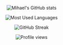 <p align="center">
  <img src="https://github-readme-stats.vercel.app/api?username=mihael10&show_icons=true&theme=default" alt="Mihael's GitHub stats" />
</p>

<p align="center">
  <img src="https://github-readme-stats.vercel.app/api/top-langs/?username=mihael10&layout=compact&theme=default" alt="Most Used Languages" />
</p>

<p align="center">
  <img src="https://github-readme-streak-stats.herokuapp.com/?user=mihael10&theme=default" alt="GitHub Streak" />
</p>

<p align="center">
  <img src="https://komarev.com/ghpvc/?username=mihael10&color=blue" alt="Profile views" />
</p>
